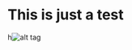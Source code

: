 This is just a test
===================
h![alt tag](https://travis-ci.org/mr2uang/training_hard.svg?branch=master)
